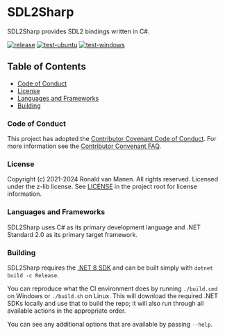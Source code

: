 # SDL2Sharp

SDL2Sharp provides SDL2 bindings written in C#.

[![release](https://github.com/ronaldvanmanen/SDL2Sharp/actions/workflows/release.yml/badge.svg)](https://github.com/ronaldvanmanen/SDL2Sharp/actions/workflows/release.yml)
[![test-ubuntu](https://github.com/ronaldvanmanen/SDL2Sharp/actions/workflows/test-ubuntu.yml/badge.svg)](https://github.com/ronaldvanmanen/SDL2Sharp/actions/workflows/test-ubuntu.yml)
[![test-windows](https://github.com/ronaldvanmanen/SDL2Sharp/actions/workflows/test-windows.yml/badge.svg)](https://github.com/ronaldvanmanen/SDL2Sharp/actions/workflows/test-windows.yml)

## Table of Contents

* [Code of Conduct](#code-of-conduct)
* [License](#license)
* [Languages and Frameworks](#languages-and-frameworks)
* [Building](#building)

### Code of Conduct

This project has adopted the [Contributor Covenant Code of Conduct](https://www.contributor-covenant.org/version/2/0/code_of_conduct/). For more information see the [Contributor Convenant FAQ](https://www.contributor-covenant.org/faq/).

### License

Copyright (c) 2021-2024 Ronald van Manen. All rights reserved.
Licensed under the z-lib license.
See [LICENSE](LICENSE) in the project root for license information.

### Languages and Frameworks

SDL2Sharp uses C# as its primary development language and .NET Standard 2.0 as its primary target framework.

### Building

SDL2Sharp requires the [.NET 8 SDK](https://dotnet.microsoft.com/download/dotnet/8.0) and can be built simply with `dotnet build -c Release`.

You can reproduce what the CI environment does by running `./build.cmd` on Windows or `./build.sh` on Linux.
This will download the required .NET SDKs locally and use that to build the repo; it will also run through all available actions in the appropriate order.

You can see any additional options that are available by passing `--help`.
